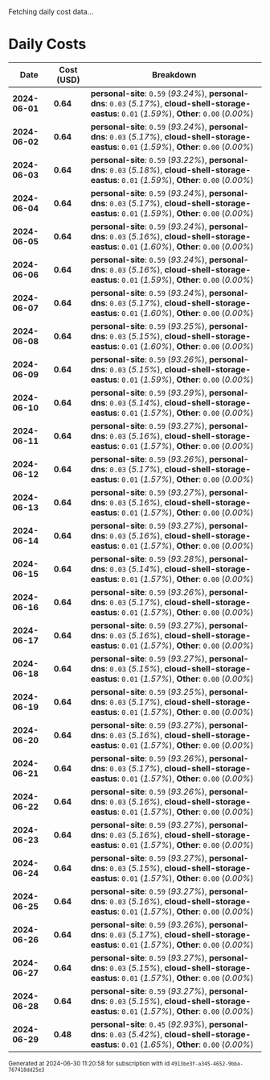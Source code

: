 Fetching daily cost data...
# Daily Costs

| Date | Cost (USD) | Breakdown |
|------|----------------|-----------|
| **2024-06-01** | **0.64** | **personal-site**: `0.59` (_93.24%_), **personal-dns**: `0.03` (_5.17%_), **cloud-shell-storage-eastus**: `0.01` (_1.59%_), **Other**: `0.00` (_0.00%_) |
| **2024-06-02** | **0.64** | **personal-site**: `0.59` (_93.24%_), **personal-dns**: `0.03` (_5.17%_), **cloud-shell-storage-eastus**: `0.01` (_1.59%_), **Other**: `0.00` (_0.00%_) |
| **2024-06-03** | **0.64** | **personal-site**: `0.59` (_93.22%_), **personal-dns**: `0.03` (_5.18%_), **cloud-shell-storage-eastus**: `0.01` (_1.59%_), **Other**: `0.00` (_0.00%_) |
| **2024-06-04** | **0.64** | **personal-site**: `0.59` (_93.24%_), **personal-dns**: `0.03` (_5.17%_), **cloud-shell-storage-eastus**: `0.01` (_1.59%_), **Other**: `0.00` (_0.00%_) |
| **2024-06-05** | **0.64** | **personal-site**: `0.59` (_93.24%_), **personal-dns**: `0.03` (_5.16%_), **cloud-shell-storage-eastus**: `0.01` (_1.60%_), **Other**: `0.00` (_0.00%_) |
| **2024-06-06** | **0.64** | **personal-site**: `0.59` (_93.24%_), **personal-dns**: `0.03` (_5.16%_), **cloud-shell-storage-eastus**: `0.01` (_1.59%_), **Other**: `0.00` (_0.00%_) |
| **2024-06-07** | **0.64** | **personal-site**: `0.59` (_93.24%_), **personal-dns**: `0.03` (_5.17%_), **cloud-shell-storage-eastus**: `0.01` (_1.60%_), **Other**: `0.00` (_0.00%_) |
| **2024-06-08** | **0.64** | **personal-site**: `0.59` (_93.25%_), **personal-dns**: `0.03` (_5.15%_), **cloud-shell-storage-eastus**: `0.01` (_1.60%_), **Other**: `0.00` (_0.00%_) |
| **2024-06-09** | **0.64** | **personal-site**: `0.59` (_93.26%_), **personal-dns**: `0.03` (_5.15%_), **cloud-shell-storage-eastus**: `0.01` (_1.59%_), **Other**: `0.00` (_0.00%_) |
| **2024-06-10** | **0.64** | **personal-site**: `0.59` (_93.29%_), **personal-dns**: `0.03` (_5.14%_), **cloud-shell-storage-eastus**: `0.01` (_1.57%_), **Other**: `0.00` (_0.00%_) |
| **2024-06-11** | **0.64** | **personal-site**: `0.59` (_93.27%_), **personal-dns**: `0.03` (_5.16%_), **cloud-shell-storage-eastus**: `0.01` (_1.57%_), **Other**: `0.00` (_0.00%_) |
| **2024-06-12** | **0.64** | **personal-site**: `0.59` (_93.26%_), **personal-dns**: `0.03` (_5.17%_), **cloud-shell-storage-eastus**: `0.01` (_1.57%_), **Other**: `0.00` (_0.00%_) |
| **2024-06-13** | **0.64** | **personal-site**: `0.59` (_93.27%_), **personal-dns**: `0.03` (_5.16%_), **cloud-shell-storage-eastus**: `0.01` (_1.57%_), **Other**: `0.00` (_0.00%_) |
| **2024-06-14** | **0.64** | **personal-site**: `0.59` (_93.27%_), **personal-dns**: `0.03` (_5.16%_), **cloud-shell-storage-eastus**: `0.01` (_1.57%_), **Other**: `0.00` (_0.00%_) |
| **2024-06-15** | **0.64** | **personal-site**: `0.59` (_93.28%_), **personal-dns**: `0.03` (_5.14%_), **cloud-shell-storage-eastus**: `0.01` (_1.57%_), **Other**: `0.00` (_0.00%_) |
| **2024-06-16** | **0.64** | **personal-site**: `0.59` (_93.26%_), **personal-dns**: `0.03` (_5.17%_), **cloud-shell-storage-eastus**: `0.01` (_1.57%_), **Other**: `0.00` (_0.00%_) |
| **2024-06-17** | **0.64** | **personal-site**: `0.59` (_93.27%_), **personal-dns**: `0.03` (_5.16%_), **cloud-shell-storage-eastus**: `0.01` (_1.57%_), **Other**: `0.00` (_0.00%_) |
| **2024-06-18** | **0.64** | **personal-site**: `0.59` (_93.27%_), **personal-dns**: `0.03` (_5.15%_), **cloud-shell-storage-eastus**: `0.01` (_1.57%_), **Other**: `0.00` (_0.00%_) |
| **2024-06-19** | **0.64** | **personal-site**: `0.59` (_93.25%_), **personal-dns**: `0.03` (_5.17%_), **cloud-shell-storage-eastus**: `0.01` (_1.57%_), **Other**: `0.00` (_0.00%_) |
| **2024-06-20** | **0.64** | **personal-site**: `0.59` (_93.27%_), **personal-dns**: `0.03` (_5.16%_), **cloud-shell-storage-eastus**: `0.01` (_1.57%_), **Other**: `0.00` (_0.00%_) |
| **2024-06-21** | **0.64** | **personal-site**: `0.59` (_93.26%_), **personal-dns**: `0.03` (_5.17%_), **cloud-shell-storage-eastus**: `0.01` (_1.57%_), **Other**: `0.00` (_0.00%_) |
| **2024-06-22** | **0.64** | **personal-site**: `0.59` (_93.26%_), **personal-dns**: `0.03` (_5.16%_), **cloud-shell-storage-eastus**: `0.01` (_1.57%_), **Other**: `0.00` (_0.00%_) |
| **2024-06-23** | **0.64** | **personal-site**: `0.59` (_93.27%_), **personal-dns**: `0.03` (_5.16%_), **cloud-shell-storage-eastus**: `0.01` (_1.57%_), **Other**: `0.00` (_0.00%_) |
| **2024-06-24** | **0.64** | **personal-site**: `0.59` (_93.27%_), **personal-dns**: `0.03` (_5.15%_), **cloud-shell-storage-eastus**: `0.01` (_1.57%_), **Other**: `0.00` (_0.00%_) |
| **2024-06-25** | **0.64** | **personal-site**: `0.59` (_93.27%_), **personal-dns**: `0.03` (_5.16%_), **cloud-shell-storage-eastus**: `0.01` (_1.57%_), **Other**: `0.00` (_0.00%_) |
| **2024-06-26** | **0.64** | **personal-site**: `0.59` (_93.26%_), **personal-dns**: `0.03` (_5.17%_), **cloud-shell-storage-eastus**: `0.01` (_1.57%_), **Other**: `0.00` (_0.00%_) |
| **2024-06-27** | **0.64** | **personal-site**: `0.59` (_93.27%_), **personal-dns**: `0.03` (_5.15%_), **cloud-shell-storage-eastus**: `0.01` (_1.57%_), **Other**: `0.00` (_0.00%_) |
| **2024-06-28** | **0.64** | **personal-site**: `0.59` (_93.27%_), **personal-dns**: `0.03` (_5.15%_), **cloud-shell-storage-eastus**: `0.01` (_1.57%_), **Other**: `0.00` (_0.00%_) |
| **2024-06-29** | **0.48** | **personal-site**: `0.45` (_92.93%_), **personal-dns**: `0.03` (_5.42%_), **cloud-shell-storage-eastus**: `0.01` (_1.65%_), **Other**: `0.00` (_0.00%_) |


<sup>Generated at 2024-06-30 11:20:58 for subscription with id `4913be3f-a345-4652-9bba-767418dd25e3`</sup>

